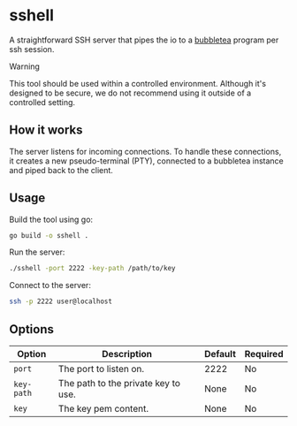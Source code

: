# sshell
A straightforward SSH server that pipes the io to a [bubbletea](https://github.com/charmbracelet/bubbletea) program per ssh session.

> [!WARNING]
> This tool should be used within a controlled environment. Although it's designed to be secure, we do not recommend using it outside of a controlled setting.

## How it works
The server listens for incoming connections. To handle these connections, it creates a new pseudo-terminal (PTY), connected to a bubbletea instance and piped back to the client. 

## Usage
Build the tool using go:
```bash
go build -o sshell .
```

Run the server:
```bash
./sshell -port 2222 -key-path /path/to/key
```

Connect to the server:
```bash
ssh -p 2222 user@localhost
```

## Options
| Option     | Description                         | Default | Required |
| ---------- | ----------------------------------- | ------- | -------- |
| `port`     | The port to listen on.              | 2222    | No       |
| `key-path` | The path to the private key to use. | None    | No       |
| `key`      | The key pem content.                | None    | No       |


